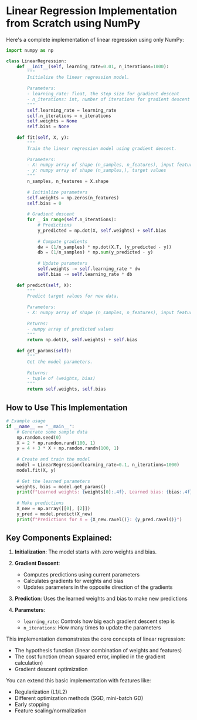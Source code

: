# Linear Regression Implementation from Scratch using NumPy

Here's a complete implementation of linear regression using only NumPy:

```python
import numpy as np

class LinearRegression:
    def __init__(self, learning_rate=0.01, n_iterations=1000):
        """
        Initialize the linear regression model.
        
        Parameters:
        - learning_rate: float, the step size for gradient descent
        - n_iterations: int, number of iterations for gradient descent
        """
        self.learning_rate = learning_rate
        self.n_iterations = n_iterations
        self.weights = None
        self.bias = None
        
    def fit(self, X, y):
        """
        Train the linear regression model using gradient descent.
        
        Parameters:
        - X: numpy array of shape (n_samples, n_features), input features
        - y: numpy array of shape (n_samples,), target values
        """
        n_samples, n_features = X.shape
        
        # Initialize parameters
        self.weights = np.zeros(n_features)
        self.bias = 0
        
        # Gradient descent
        for _ in range(self.n_iterations):
            # Predictions
            y_predicted = np.dot(X, self.weights) + self.bias
            
            # Compute gradients
            dw = (1/n_samples) * np.dot(X.T, (y_predicted - y))
            db = (1/n_samples) * np.sum(y_predicted - y)
            
            # Update parameters
            self.weights -= self.learning_rate * dw
            self.bias -= self.learning_rate * db
    
    def predict(self, X):
        """
        Predict target values for new data.
        
        Parameters:
        - X: numpy array of shape (n_samples, n_features), input features
        
        Returns:
        - numpy array of predicted values
        """
        return np.dot(X, self.weights) + self.bias
    
    def get_params(self):
        """
        Get the model parameters.
        
        Returns:
        - tuple of (weights, bias)
        """
        return self.weights, self.bias
```

## How to Use This Implementation

```python
# Example usage
if __name__ == "__main__":
    # Generate some sample data
    np.random.seed(0)
    X = 2 * np.random.rand(100, 1)
    y = 4 + 3 * X + np.random.randn(100, 1)
    
    # Create and train the model
    model = LinearRegression(learning_rate=0.1, n_iterations=1000)
    model.fit(X, y)
    
    # Get the learned parameters
    weights, bias = model.get_params()
    print(f"Learned weights: {weights[0]:.4f}, Learned bias: {bias:.4f}")
    
    # Make predictions
    X_new = np.array([[0], [2]])
    y_pred = model.predict(X_new)
    print(f"Predictions for X = {X_new.ravel()}: {y_pred.ravel()}")
```

## Key Components Explained:

1. **Initialization**: The model starts with zero weights and bias.

2. **Gradient Descent**:
   - Computes predictions using current parameters
   - Calculates gradients for weights and bias
   - Updates parameters in the opposite direction of the gradients

3. **Prediction**: Uses the learned weights and bias to make new predictions

4. **Parameters**:
   - `learning_rate`: Controls how big each gradient descent step is
   - `n_iterations`: How many times to update the parameters

This implementation demonstrates the core concepts of linear regression:
- The hypothesis function (linear combination of weights and features)
- The cost function (mean squared error, implied in the gradient calculation)
- Gradient descent optimization

You can extend this basic implementation with features like:
- Regularization (L1/L2)
- Different optimization methods (SGD, mini-batch GD)
- Early stopping
- Feature scaling/normalization